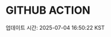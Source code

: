 # GITHUB ACTION
  <!-- START_UPDATED_TIME -->
  업데이트 시간: 2025-07-04 16:50:22 KST
  <!-- END_UPDATED_TIME -->
